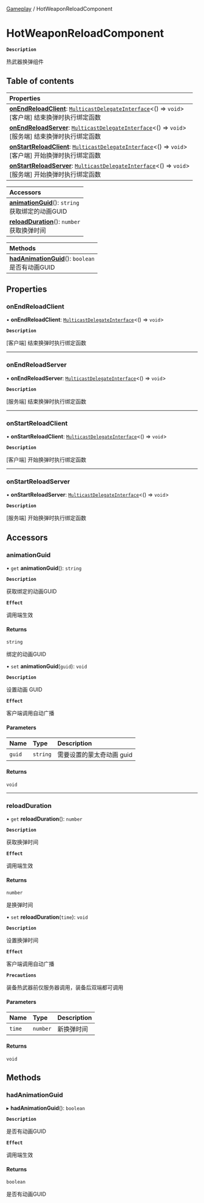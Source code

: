 [Gameplay](../modules/Gameplay.Gameplay.md) / HotWeaponReloadComponent

# HotWeaponReloadComponent <Badge type="tip" text="Class" />

**`Description`**

热武器换弹组件

## Table of contents

| Properties |
| :-----|
| **[onEndReloadClient](Gameplay.HotWeaponReloadComponent.md#onendreloadclient)**: [`MulticastDelegateInterface`](../interfaces/Type.MulticastDelegateInterface.md)<() => `void`\> <br> [客户端] 结束换弹时执行绑定函数|
| **[onEndReloadServer](Gameplay.HotWeaponReloadComponent.md#onendreloadserver)**: [`MulticastDelegateInterface`](../interfaces/Type.MulticastDelegateInterface.md)<() => `void`\> <br> [服务端] 结束换弹时执行绑定函数|
| **[onStartReloadClient](Gameplay.HotWeaponReloadComponent.md#onstartreloadclient)**: [`MulticastDelegateInterface`](../interfaces/Type.MulticastDelegateInterface.md)<() => `void`\> <br> [客户端] 开始换弹时执行绑定函数|
| **[onStartReloadServer](Gameplay.HotWeaponReloadComponent.md#onstartreloadserver)**: [`MulticastDelegateInterface`](../interfaces/Type.MulticastDelegateInterface.md)<() => `void`\> <br> [服务端] 开始换弹时执行绑定函数|

| Accessors |
| :-----|
| **[animationGuid](Gameplay.HotWeaponReloadComponent.md#animationguid)**(): `string` <br> 获取绑定的动画GUID|
| **[reloadDuration](Gameplay.HotWeaponReloadComponent.md#reloadduration)**(): `number` <br> 获取换弹时间|

| Methods |
| :-----|
| **[hadAnimationGuid](Gameplay.HotWeaponReloadComponent.md#hadanimationguid)**(): `boolean` <br> 是否有动画GUID|

## Properties

### onEndReloadClient

• **onEndReloadClient**: [`MulticastDelegateInterface`](../interfaces/Type.MulticastDelegateInterface.md)<() => `void`\>

**`Description`**

[客户端] 结束换弹时执行绑定函数

___

### onEndReloadServer

• **onEndReloadServer**: [`MulticastDelegateInterface`](../interfaces/Type.MulticastDelegateInterface.md)<() => `void`\>

**`Description`**

[服务端] 结束换弹时执行绑定函数

___

### onStartReloadClient

• **onStartReloadClient**: [`MulticastDelegateInterface`](../interfaces/Type.MulticastDelegateInterface.md)<() => `void`\>

**`Description`**

[客户端] 开始换弹时执行绑定函数

___

### onStartReloadServer

• **onStartReloadServer**: [`MulticastDelegateInterface`](../interfaces/Type.MulticastDelegateInterface.md)<() => `void`\>

**`Description`**

[服务端] 开始换弹时执行绑定函数

## Accessors

### animationGuid

• `get` **animationGuid**(): `string`

**`Description`**

获取绑定的动画GUID

**`Effect`**

调用端生效

#### Returns

`string`

绑定的动画GUID

• `set` **animationGuid**(`guid`): `void`

**`Description`**

设置动画 GUID

**`Effect`**

客户端调用自动广播

#### Parameters

| Name | Type | Description |
| :------ | :------ | :------ |
| `guid` | `string` |  需要设置的蒙太奇动画 guid |

#### Returns

`void`

___

### reloadDuration

• `get` **reloadDuration**(): `number`

**`Description`**

获取换弹时间

**`Effect`**

调用端生效

#### Returns

`number`

是换弹时间

• `set` **reloadDuration**(`time`): `void`

**`Description`**

设置换弹时间

**`Effect`**

客户端调用自动广播

**`Precautions`**

装备热武器前仅服务器调用，装备后双端都可调用

#### Parameters

| Name | Type | Description |
| :------ | :------ | :------ |
| `time` | `number` |  新换弹时间 |

#### Returns

`void`

## Methods

### hadAnimationGuid

▸ **hadAnimationGuid**(): `boolean`

**`Description`**

是否有动画GUID

**`Effect`**

调用端生效

#### Returns

`boolean`

是否有动画GUID
